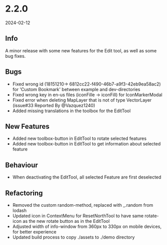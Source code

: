 # 2.2.0
2024-02-12

## Info
A minor release with some new features for the Edit tool, as well as some bug fixes.

## Bugs
- Fixed wrong id (18151210-> 6812cc22-f490-46b7-a9f3-42eb9ea58ac2) for 'Custom Bookmark' between example and dev-directories
- Fixed wrong key in en-us files (iconFille -> iconFill) for IconMarkerModal
- Fixed error when deleting MapLayer that is not of type VectorLayer (issue#33 Reported By @Vazquez1240)
- Added missing translations in the toolbox for the EditTool

## New Features
- Added new toolbox-button in EditTool to rotate selected features
- Added new toolbox-button in EditTool to get information about selected feature

## Behaviour
- When deactivating the EditTool, all selected Feature are first deselected

## Refactoring
- Removed the custom random-method, replaced with _.random from lodash
- Updated icon in ContextMenu for ResetNorthTool to have same rotate-icon as the new rotate button as in the EditTool
- Adjusted width of info-window from 360px to 330px on mobile devices, for better experience
- Updated build process to copy ./assets to ./demo directory
